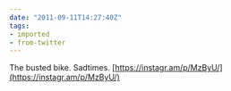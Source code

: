 ```yaml
---
date: "2011-09-11T14:27:40Z"
tags:
- imported
- from-twitter
---
```

The busted bike. Sadtimes. [https://instagr.am/p/MzByU/](https://instagr.am/p/MzByU/)
